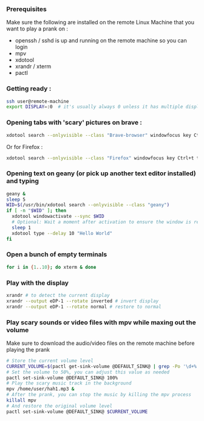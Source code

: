 ### Prerequisites 
Make sure the following are installed on the remote Linux Machine that you want to play a prank on : 
- openssh / sshd is up and running on the remote machine so you can login
- mpv
- xdotool
- xrandr / xterm
- pactl

### Getting ready :
```bash
ssh user@remote-machine
export DISPLAY=:0  # it's usually always 0 unless it has multiple displays
```

### Opening tabs with 'scary' pictures on brave : 
```bash
xdotool search --onlyvisible --class "Brave-browser" windowfocus key Ctrl+t type 'https://pics.craiyon.com/2023-06-29/841dd65c8aa64021903664c9d2fc9f2c.webp' && xdotool search --onlyvisible --class "Brave-browser" windowfocus key Ctrl+Enter
```
Or for Firefox : 
```bash
xdotool search --onlyvisible --class "Firefox" windowfocus key Ctrl+t type 'https://pics.craiyon.com/2023-06-29/841dd65c8aa64021903664c9d2fc9f2c.webp' && xdotool search --onlyvisible --class "Firefox" windowfocus key Ctrl+Enter
```

### Opening text on geany (or pick up another text editor installed) and typing 
```bash
geany &
sleep 5
WID=$(/usr/bin/xdotool search --onlyvisible --class "geany")
if [ -n "$WID" ]; then
  xdotool windowactivate --sync $WID
  # Optional: Wait a moment after activation to ensure the window is ready.
  sleep 1
  xdotool type --delay 10 "Hello World"
fi
```

### Open a bunch of empty terminals
```bash
for i in {1..10}; do xterm & done
```

### Play with the display 
```bash
xrandr # to detect the current display 
xrandr --output eDP-1 --rotate inverted # invert display
xrandr --output eDP-1 --rotate normal # restore to normal
```

### Play scary sounds or video files with mpv while maxing out the volume
Make sure to download the audio/video files on the remote machine before playing the prank
```bash
# Store the current volume level
CURRENT_VOLUME=$(pactl get-sink-volume @DEFAULT_SINK@ | grep -Po '\d+%' | head -1)
# Set the volume to 50%, you can adjust this value as needed
pactl set-sink-volume @DEFAULT_SINK@ 100%
# Play the scary music track in the background
mpv /home/user/hah1.mp3 &
# After the prank, you can stop the music by killing the mpv process
killall mpv
# And restore the original volume level
pactl set-sink-volume @DEFAULT_SINK@ $CURRENT_VOLUME
```
